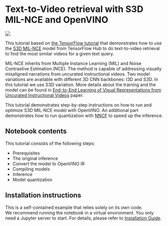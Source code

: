 # Text-to-Video retrieval with S3D MIL-NCE and OpenVINO

<img referrerpolicy="no-referrer-when-downgrade" src="https://static.scarf.sh/a.png?x-pxid=5b5a4db0-7875-4bfb-bdbd-01698b5b1a77&file=notebooks/s3d-mil-nce-text-to-video-retrieval/README.md" />

This tutorial based on [the TensorFlow tutorial](https://www.tensorflow.org/hub/tutorials/text_to_video_retrieval_with_s3d_milnce) that demonstrates how to use the [S3D MIL-NCE](https://tfhub.dev/deepmind/mil-nce/s3d/1) model from TensorFlow Hub to do text-to-video retrieval to find the most similar videos for a given text query.

MIL-NCE inherits from Multiple Instance Learning (MIL) and Noise Contrastive Estimation (NCE). The method is capable of addressing visually misaligned narrations from uncurated instructional videos. Two model variations are available with different 3D CNN backbones: I3D and S3D. In this tutorial we use S3D variation. More details about the training and the model can be found in [End-to-End Learning of Visual Representations from Uncurated Instructional Videos](https://arxiv.org/abs/1912.06430) paper.

This tutorial demonstrates step-by-step instructions on how to run and optimize S3D MIL-NCE model with OpenVINO. An additional part demonstrates how to run quantization with [NNCF](https://github.com/openvinotoolkit/nncf/) to speed up the inference.

## Notebook contents
This tutorial consists of the following steps:
- Prerequisites
- The original inference
- Convert the model to OpenVINO IR
- Compiling models
- Inference
- Model quantization

## Installation instructions
This is a self-contained example that relies solely on its own code.</br>
We recommend running the notebook in a virtual environment. You only need a Jupyter server to start.
For details, please refer to [Installation Guide](../../README.md).
